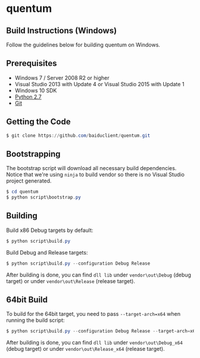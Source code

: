 # quentum
## Build Instructions (Windows)

Follow the guidelines below for building quentum on Windows.

## Prerequisites

* Windows 7 / Server 2008 R2 or higher
* Visual Studio 2013 with Update 4 or Visual Studio 2015 with Update 1
* Windows 10 SDK
* [Python 2.7](http://www.python.org/download/releases/2.7/)
* [Git](http://git-scm.com)

## Getting the Code

```powershell
$ git clone https://github.com/baiduclient/quentum.git
```

## Bootstrapping

The bootstrap script will download all necessary build dependencies. Notice that we're using `ninja` to build vendor so
there is no Visual Studio project generated.

```powershell
$ cd quentum
$ python script\bootstrap.py
```

## Building

Build x86 Debug targets by default:

```powershell
$ python script\build.py
```

Build Debug and Release targets:

```powershell
$ python script\build.py --configuration Debug Release
```

After building is done, you can find `dll lib` under `vendor\out\Debug` (debug
target) or under `vendor\out\Release` (release target).

## 64bit Build

To build for the 64bit target, you need to pass `--target-arch=x64` when running
the build script:

```powershell
$ python script\build.py --configuration Debug Release --target-arch=x64
```
After building is done, you can find `dll lib` under `vendor\out\Debug_x64` (debug
target) or under `vendor\out\Release_x64` (release target).
